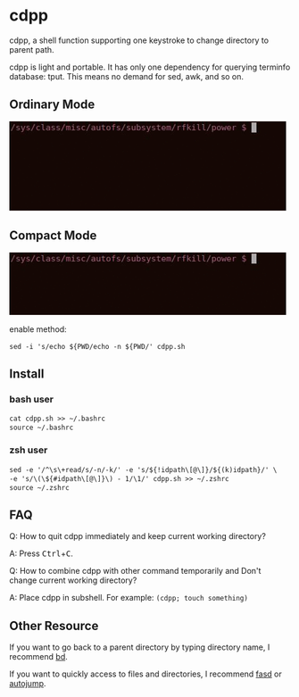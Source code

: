 # cdpp #

cdpp, a shell function supporting one keystroke to change directory to parent path.

cdpp is light and portable. It has only one dependency for querying terminfo database: tput.
This means no demand for sed, awk, and so on.

## Ordinary Mode ##

![demonstration](https://raw.githubusercontent.com/rydesun/cdpp/master/demo/demo.gif)

## Compact Mode ##

![demonstration](https://raw.githubusercontent.com/rydesun/cdpp/master/demo/demo-cm.gif)

enable method:

	sed -i 's/echo ${PWD/echo -n ${PWD/' cdpp.sh

## Install ##

### bash user ###
	cat cdpp.sh >> ~/.bashrc
	source ~/.bashrc

### zsh user ###
	sed -e '/^\s\+read/s/-n/-k/' -e 's/${!idpath\[@\]}/${(k)idpath}/' \
	-e 's/\(\${#idpath\[@\]}\) - 1/\1/' cdpp.sh >> ~/.zshrc
	source ~/.zshrc

## FAQ ##

Q: How to quit cdpp immediately and keep current working directory?

A: Press <kbd>Ctrl</kbd>+<kbd>C</kbd>.

Q: How to combine cdpp with other command temporarily and Don't change current working directory?

A: Place cdpp in subshell. For example: `(cdpp; touch something)`

## Other Resource ##

If you want to go back to a parent directory by typing directory name, I recommend
[bd](https://github.com/vigneshwaranr/bd).

If you want to quickly access to files and directories, I recommend [fasd](https://github.com/clvv/fasd)
or [autojump](https://github.com/wting/autojump).
